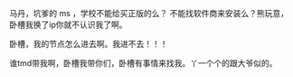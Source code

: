   马丹，坑爹的 ms ，学校不能给买正版的么？ 不能找软件商来安装么？熊玩意，卧槽我换了ip你就不认识我了啊。
  
  卧槽，我的节点怎么进去啊。我进不去！！！
  
  谁tmd带我啊，卧槽我带你们，卧槽有事情来找我。丫一个个的跟大爷似的。
